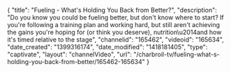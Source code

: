 {
    "title": "Fueling - What's Holding You Back from Better?",
    "description": "Do you know you could be fueling better, but don't know where to start? If you're following a training plan and working hard, but still aren't achieving the gains you're hoping for (or think you deserve), nutrition\u2014and how it's timed relative to the stage",
    "channelid": "165462",
    "videoid": "165634",
    "date_created": "1399316174",
    "date_modified": "1418181405",
    "type": "captivate",
    "layout": "channelVideo",
    "url": "\/charbroil-tv\/fueling-what-s-holding-you-back-from-better\/165462-165634"
}